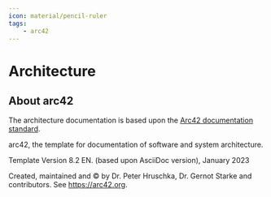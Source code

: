 ```yaml
---
icon: material/pencil-ruler
tags: 
    - arc42
---
```


<!-- cspell: words Hruschka Gernot Starke -->

<!-- markdownlint-disable MD025-->
# Architecture

## About arc42

The architecture documentation is based upon the [Arc42 documentation standard](https://arc42.org/overview).

arc42, the template for documentation of software and system
architecture.

Template Version 8.2 EN. (based upon AsciiDoc version), January 2023

Created, maintained and © by Dr.
Peter Hruschka, Dr.
Gernot Starke and
contributors.
See <https://arc42.org>.
